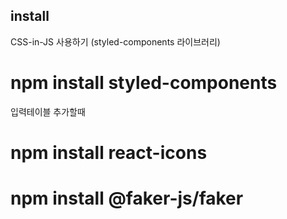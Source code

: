 ## install

CSS-in-JS 사용하기 (styled-components 라이브러리)
# npm install styled-components

입력테이블 추가할때
# npm install react-icons

# npm install @faker-js/faker
